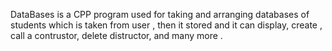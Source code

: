 DataBases is a CPP program used for taking and arranging databases of students which is taken from user , then it stored and it can display, create , call a contrustor, delete distructor, and many more .
